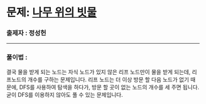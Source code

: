 # 문제: [나무 위의 빗물][link]

[link]: https://www.acmicpc.net/problem/17073

### 출제자 : 정성헌

---
### 풀이법 : 

결국 물을 받게 되는 노드는 자식 노드가 있지 않은 리프 노드만이 물을 받게 되는데, 리프노드의 개수를 구하는 문제입니다. 리프 노드는 더 이상 방문 할 다음 노드가  없기 때문에, DFS를 사용하여 탐색을 하다가, 방문 할 곳이 없는 노드의 개수를 세 주면 됩니다.
굳이 DFS를 이용하지 않아도 풀 수 있는 문제입니다.


